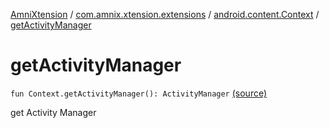 [AmniXtension](../../index.md) / [com.amnix.xtension.extensions](../index.md) / [android.content.Context](index.md) / [getActivityManager](./get-activity-manager.md)

# getActivityManager

`fun Context.getActivityManager(): ActivityManager` [(source)](https://github.com/AmniX/AmniXTension/tree/master/AmniXtension/src/main/java/com/amnix/xtension/extensions/ContextExtension.kt#L498)

get Activity Manager

